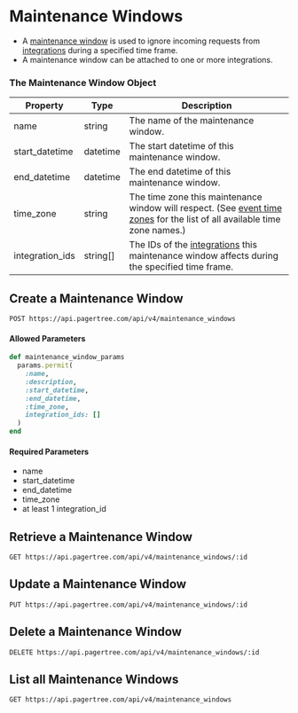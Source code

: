 # Maintenance Windows

* A [maintenance window](../maintenance-windows.md) is used to ignore incoming requests from [integrations](../integrations.md) during a specified time frame.
* A maintenance window can be attached to one or more integrations.

### The Maintenance Window Object <a href="#the-maintenance-window-object" id="the-maintenance-window-object"></a>

| Property         | Type      | Description                                                                                                                                                      |
| ---------------- | --------- | ---------------------------------------------------------------------------------------------------------------------------------------------------------------- |
| name             | string    | The name of the maintenance window.                                                                                                                              |
| start\_datetime  | datetime  | The start datetime of this maintenance window.                                                                                                                   |
| end\_datetime    | datetime  | The end datetime of this maintenance window.                                                                                                                     |
| time\_zone       | string    | The time zone this maintenance window will respect. (See [event time zones](events.md#list-all-event-time-zones) for the list of all available time zone names.) |
| integration\_ids | string\[] | The IDs of the [integrations](integrations.md) this maintenance window affects during the specified time frame.                                                  |

## Create a Maintenance Window

```
POST https://api.pagertree.com/api/v4/maintenance_windows
```

#### Allowed Parameters

```ruby
def maintenance_window_params
  params.permit(
    :name,
    :description,
    :start_datetime,
    :end_datetime,
    :time_zone,
    integration_ids: []
  )
end
```

#### Required Parameters

* name
* start\_datetime
* end\_datetime
* time\_zone
* at least 1 integration\_id

## Retrieve a Maintenance Window

```
GET https://api.pagertree.com/api/v4/maintenance_windows/:id
```

## Update a Maintenance Window

```
PUT https://api.pagertree.com/api/v4/maintenance_windows/:id
```

## Delete a Maintenance Window

```
DELETE https://api.pagertree.com/api/v4/maintenance_windows/:id
```

## List all Maintenance Windows

```
GET https://api.pagertree.com/api/v4/maintenance_windows
```

